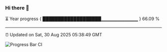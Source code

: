 ### Hi there 👋

⏳ Year progress { ███████████████████▁▁▁▁▁▁▁▁▁▁▁ } 66.09 %

---

⏰ Updated on Sat, 30 Aug 2025 05:38:49 GMT

![Progress Bar CI](https://github.com/IshwaranRudhara/GIT-ACTION/workflows/Progress%20Bar%20CI/badge.svg)
